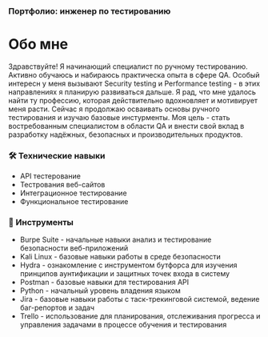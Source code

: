 ### Портфолио: инженер по тестированию

# Обо мне
Здравствуйте! Я начинающий специалист по ручному тестированию. Активно обучаюсь и набираюсь практическа опыта в сфере QA. Особый интересн у меня вызывают Security testing и Performance testing - в этих направлениях я планирую развиваться дальше.
Я рад, что мне удалось найти ту профессию, которая действительно вдохновляет и мотивирует меня расти.
Сейчас я продолжаю осваивать основы ручного тестирования и изучаю базовые инстурменты.
Моя цель - стать востребованным специалистом в области QA и внести свой вклад в разработку надёжных, безопасных и производительных продуктов.

### 🛠️ Технические навыки
* API тестерование
* Тестрования веб-сайтов
* Интеграционное тестирование
* Функциональное тестирование
### 🧰 Инструменты
* Burpe Suite - начальные навыки анализ и тестирование безопасности веб-приложений
* Kali Linux - базовые навыки работы в среде безопасности
* Hydra - ознакомление с инструментом бутфорса для изучения принципов аунтификации и защитных точек входа в систему
* Postman - базовые навыки для тестирования API
* Python - начальный уровень владения языком
* Jira - базовые навыки работы с таск-трекинговой системой, ведение баг-репортов и задач
* Trello - использование для планирования, отслеживания прогресса и управления задачами в процессе обучения и тестирования
